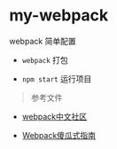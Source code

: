 # my-webpack
webpack 简单配置

- `webpack` 打包

- `npm start` 运行项目

> 参考文件

- [webpack中文社区](https://doc.webpack-china.org/configuration/)

- [Webpack傻瓜式指南](https://vikingmute.gitbooks.io/webpack-for-fools/content/entries/chapter-1.html)
